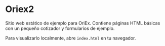 # Oriex2

Sitio web estático de ejemplo para OriEx. Contiene páginas HTML básicas con un pequeño cotizador y formularios de ejemplo.

Para visualizarlo localmente, abre `index.html` en tu navegador.
